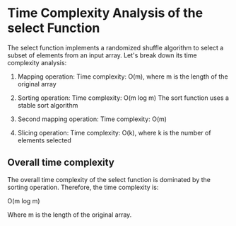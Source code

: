 # Time Complexity Analysis of the select Function
The select function implements a randomized shuffle algorithm to select a subset of elements from an input array. Let's break down its time complexity analysis:

1. Mapping operation:
Time complexity: O(m), where m is the length of the original array

2. Sorting operation:
Time complexity: O(m log m)
The sort function uses a stable sort algorithm 
3. Second mapping operation:
Time complexity: O(m)
4. Slicing operation:
Time complexity: O(k), where k is the number of elements selected
## Overall time complexity
The overall time complexity of the select function is dominated by the sorting operation. Therefore, the time complexity is:

O(m log m)

Where m is the length of the original array.
